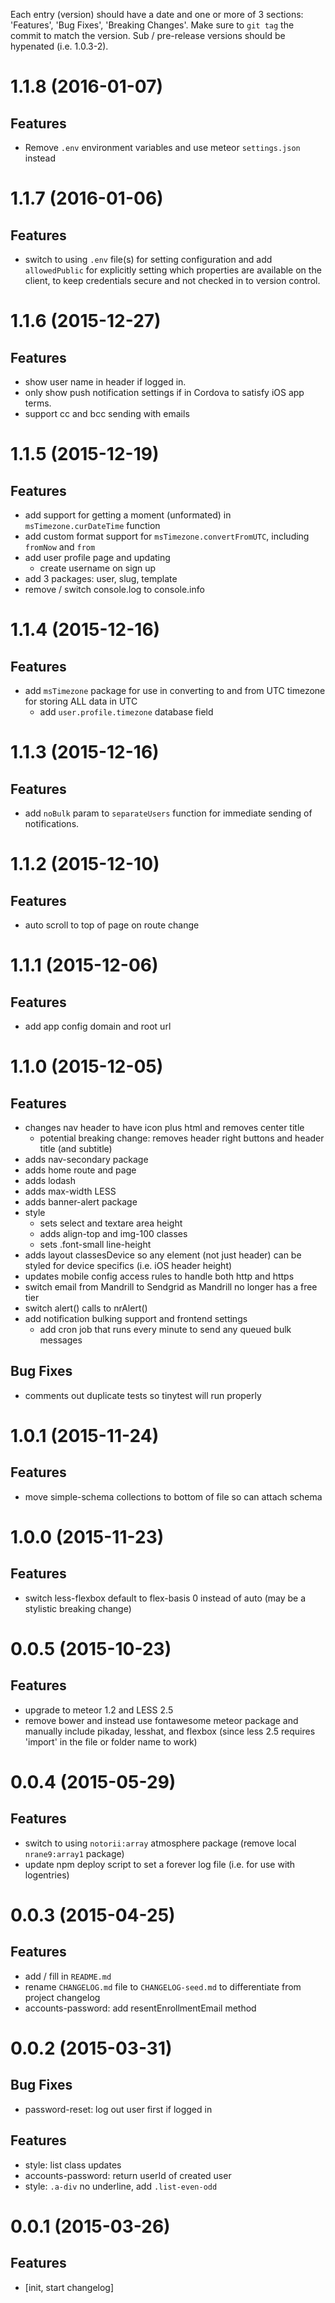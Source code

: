 Each entry (version) should have a date and one or more of 3 sections: 'Features', 'Bug Fixes', 'Breaking Changes'. Make sure to `git tag` the commit to match the version. Sub / pre-release versions should be hypenated (i.e. 1.0.3-2).

# 1.1.8 (2016-01-07)

## Features
- Remove `.env` environment variables and use meteor `settings.json` instead


# 1.1.7 (2016-01-06)

## Features
- switch to using `.env` file(s) for setting configuration and add `allowedPublic` for explicitly setting which properties are available on the client, to keep credentials secure and not checked in to version control.


# 1.1.6 (2015-12-27)

## Features
- show user name in header if logged in.
- only show push notification settings if in Cordova to satisfy iOS app terms.
- support cc and bcc sending with emails


# 1.1.5 (2015-12-19)

## Features
- add support for getting a moment (unformated) in `msTimezone.curDateTime` function
- add custom format support for `msTimezone.convertFromUTC`, including `fromNow` and `from`
- add user profile page and updating
  - create username on sign up
- add 3 packages: user, slug, template
- remove / switch console.log to console.info 


# 1.1.4 (2015-12-16)

## Features
- add `msTimezone` package for use in converting to and from UTC timezone for storing ALL data in UTC
  - add `user.profile.timezone` database field


# 1.1.3 (2015-12-16)

## Features
- add `noBulk` param to `separateUsers` function for immediate sending of notifications.


# 1.1.2 (2015-12-10)

## Features
- auto scroll to top of page on route change


# 1.1.1 (2015-12-06)

## Features
- add app config domain and root url


# 1.1.0 (2015-12-05)

## Features
- changes nav header to have icon plus html and removes center title
  - potential breaking change: removes header right buttons and header title (and subtitle)
- adds nav-secondary package
- adds home route and page
- adds lodash
- adds max-width LESS
- adds banner-alert package
- style
  - sets select and textare area height
  - adds align-top and img-100 classes
  - sets .font-small line-height
- adds layout classesDevice so any element (not just header) can be styled for device specifics (i.e. iOS header height)
- updates mobile config access rules to handle both http and https
- switch email from Mandrill to Sendgrid as Mandrill no longer has a free tier
- switch alert() calls to nrAlert()
- add notification bulking support and frontend settings
  - add cron job that runs every minute to send any queued bulk messages

## Bug Fixes
- comments out duplicate tests so tinytest will run properly


# 1.0.1 (2015-11-24)

## Features
- move simple-schema collections to bottom of file so can attach schema


# 1.0.0 (2015-11-23)

## Features
- switch less-flexbox default to flex-basis 0 instead of auto (may be a stylistic breaking change)


# 0.0.5 (2015-10-23)

## Features
- upgrade to meteor 1.2 and LESS 2.5
- remove bower and instead use fontawesome meteor package and manually include pikaday, lesshat, and flexbox (since less 2.5 requires 'import' in the file or folder name to work)


# 0.0.4 (2015-05-29)

## Features
- switch to using `notorii:array` atmosphere package (remove local `nrane9:array1` package)
- update npm deploy script to set a forever log file (i.e. for use with logentries)


# 0.0.3 (2015-04-25)

## Features
- add / fill in `README.md`
- rename `CHANGELOG.md` file to `CHANGELOG-seed.md` to differentiate from project changelog
- accounts-password: add resentEnrollmentEmail method


# 0.0.2 (2015-03-31)

## Bug Fixes
- password-reset: log out user first if logged in

## Features
- style: list class updates
- accounts-password: return userId of created user
- style: `.a-div` no underline, add `.list-even-odd`


# 0.0.1 (2015-03-26)

## Features
- [init, start changelog]